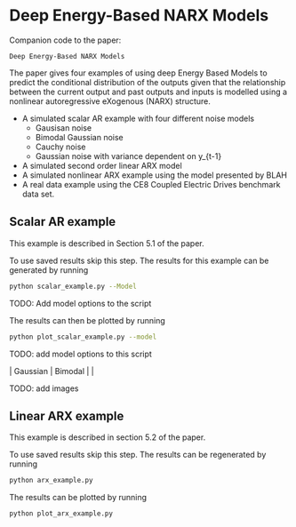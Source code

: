 # Deep Energy-Based NARX Models

Companion code to the paper:
```
Deep Energy-Based NARX Models
```

The paper gives four examples of using deep Energy Based Models to predict the conditional
distribution of the outputs given that the relationship between the current output and
past outputs and inputs is modelled using a nonlinear autoregressive eXogenous (NARX) structure.

- A simulated scalar AR example with four different noise models
    - Gausisan noise
    - Bimodal Gaussian noise
    - Cauchy noise
    - Gaussian noise with variance dependent on y_{t-1}
- A simulated second order linear ARX model
- A simulated nonlinear ARX example using the model presented by BLAH
- A real data example using the CE8 Coupled Electric Drives benchmark data set.

## Scalar AR example
This example is described in Section 5.1 of the paper.

To use saved results skip this step. The results for this example can be generated by running 
```bash
python scalar_example.py --Model
```

TODO: Add model options to the script

The results can then be plotted by running
```bash
python plot_scalar_example.py --model
```
TODO: add model options to this script

| Gaussian | Bimodal |
| 

TODO: add images

## Linear ARX example
This example is described in section 5.2 of the paper.

To use saved results skip this step. The results can be regenerated by running
```bash
python arx_example.py
```

The results can be plotted by running
```bash
python plot_arx_example.py
```




